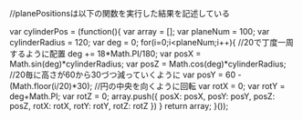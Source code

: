 



//planePositionsは以下の関数を実行した結果を記述している

var cylinderPos = (function(){
var array = [];
var planeNum = 100;
var cylinderRadius = 120;
var deg = 0;
for(i=0;i<planeNum;i++){
//20で丁度一周するように配置
deg += 18*Math.PI/180;
var posX = Math.sin(deg)*cylinderRadius;
var posZ = Math.cos(deg)*cylinderRadius;
//20毎に高さが60から30づつ減っていくように
var posY = 60 - (Math.floor(i/20)*30);
//円の中央を向くように回転
var rotX = 0;
var rotY = deg+Math.PI;
var rotZ = 0;
array.push({
posX: posX,
posY: posY,
posZ: posZ,
rotX: rotX,
rotY: rotY,
rotZ: rotZ
})
}
return array;
}());